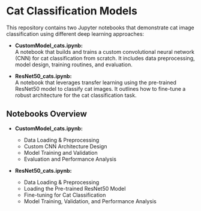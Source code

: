 # Cat Classification Models

This repository contains two Jupyter notebooks that demonstrate cat image classification using different deep learning approaches:

- **CustomModel_cats.ipynb:**  
  A notebook that builds and trains a custom convolutional neural network (CNN) for cat classification from scratch. It includes data preprocessing, model design, training routines, and evaluation.

- **ResNet50_cats.ipynb:**  
  A notebook that leverages transfer learning using the pre-trained ResNet50 model to classify cat images. It outlines how to fine-tune a robust architecture for the cat classification task.

## Notebooks Overview

- **CustomModel_cats.ipynb:**  
  - Data Loading & Preprocessing  
  - Custom CNN Architecture Design  
  - Model Training and Validation  
  - Evaluation and Performance Analysis  

- **ResNet50_cats.ipynb:**  
  - Data Loading & Preprocessing  
  - Loading the Pre-trained ResNet50 Model  
  - Fine-tuning for Cat Classification  
  - Model Training, Validation, and Performance Analysis  
